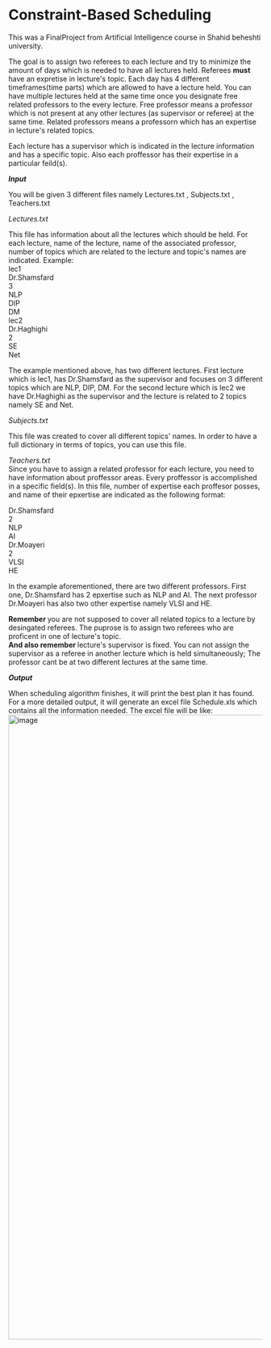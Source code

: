 # Constraint-Based Scheduling

This was a FinalProject from Artificial Intelligence course in Shahid beheshti university.

The goal is to assign two referees to each lecture and try to minimize the amount of days which is needed to have all lectures held.
Referees <b> must </b> have an expretise in lecture's topic. Each day has 4 different timeframes(time parts) which are allowed to have a lecture held.
You can have multiple lectures held at the same time once you designate free related professors to the every lecture.
Free professor means a professor which is not present at any other lectures (as supervisor or referee) at the same time.
Related professors means a professorn which has an expertise in lecture's related topics.

Each lecture has a supervisor which is indicated in the lecture  information and has a specific topic. Also each proffessor has their expertise in a particular feild(s).

<i> <b>
Input
</b> </i> 

You will be given 3 different files namely Lectures.txt , Subjects.txt , Teachers.txt

<i> Lectures.txt </i>

This file has information about all the lectures which should be held. For each lecture, name of the lecture, name of the associated professor, number of topics which are related to the lecture and topic's names are indicated.
Example: <br>
lec1 <br>
Dr.Shamsfard <br>
3 <br>
NLP <br> 
DIP <br>
DM  <br>
lec2 <br>
Dr.Haghighi <br>
2 <br>
SE <br>
Net <br>

The example mentioned above, has two different lectures. First lecture which is lec1, has Dr.Shamsfard as the supervisor and focuses on 3 different topics which are NLP, DIP, DM. 
For the second lecture which is lec2 we have Dr.Haghighi as the supervisor and the lecture is related to 2 topics namely SE and Net.

<i> Subjects.txt </i>  <br>

This file was created to cover all different topics' names. In order to have a full dictionary in terms of topics, you can use this file.

<i> Teachers.txt </i>  <br>
Since you have to assign a related professor for each lecture, you need to have information about proffessor areas.
Every proffessor is accomplished in a specific field(s). In this file, number of expertise each proffesor posses, and name of their epxertise are indicated as the following format:
<br>

Dr.Shamsfard <br>
2 <br>
NLP <br>
AI <br>
Dr.Moayeri <br>
2 <br> 
VLSI <br>
HE <br>

In the example aforementioned, there are two different professors.  First one, Dr.Shamsfard has 2 epxertise such as NLP and AI.
The next professor Dr.Moayeri has also two other expertise namely VLSI and HE.


<b>Remember </b> you are not supposed to cover all related topics to a lecture by desingated referees. The puprose is to assign two referees who are proficent in one of lecture's topic.
<br>
<b> And also remember </b> lecture's supervisor is fixed. You can not assign the supervisor as a referee in another lecture which is held simultaneously; The professor cant be at two different lectures at the same time.


<i> <b>
Output
</b> </i>

When scheduling algorithm finishes, it will print the best plan it has found. For a more detailed output, it will generate an excel file Schedule.xls which contains all the information needed.
The excel file will be like:
<img width="1236" alt="image" src="https://user-images.githubusercontent.com/28820932/118763572-4f950d80-b88d-11eb-94a9-b05f35a8b8dc.png">


